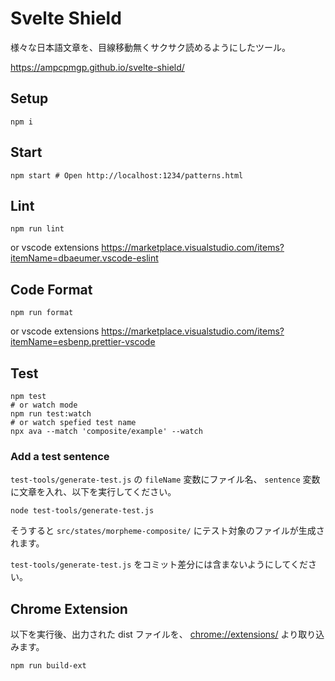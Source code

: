 # Svelte Shield

様々な日本語文章を、目線移動無くサクサク読めるようにしたツール。

<https://ampcpmgp.github.io/svelte-shield/>

## Setup

```shell
npm i
```

## Start

```shell
npm start # Open http://localhost:1234/patterns.html
```

## Lint

```shell
npm run lint
```

or vscode extensions <https://marketplace.visualstudio.com/items?itemName=dbaeumer.vscode-eslint>

## Code Format

```shell
npm run format
```

or vscode extensions <https://marketplace.visualstudio.com/items?itemName=esbenp.prettier-vscode>

## Test

```shell
npm test
# or watch mode
npm run test:watch
# or watch spefied test name
npx ava --match 'composite/example' --watch
```

### Add a test sentence

`test-tools/generate-test.js` の `fileName` 変数にファイル名、 `sentence` 変数に文章を入れ、以下を実行してください。

```shell
node test-tools/generate-test.js
```

そうすると `src/states/morpheme-composite/` にテスト対象のファイルが生成されます。

`test-tools/generate-test.js` をコミット差分には含まないようにしてください。

## Chrome Extension

以下を実行後、出力された dist ファイルを、 <chrome://extensions/> より取り込みます。

```shell
npm run build-ext
```
